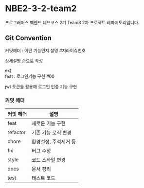 # NBE2-3-2-team2
프로그래머스 백엔드 데브코스 2기 Team3 2차 프로젝트 레파지토리입니다.

## Git Convention

커밋헤더 : 어떤 기능인지 설명 #지라이슈번호

상세설명 순으로 작성

ex) </br>
feat : 로그인기능 구현 #00

jwt 토큰을 활용해 로그인 인증 기능 구현

### 커밋 헤더

| 커밋 헤더    | 	설명                |
|----------|--------------------|
| feat     | 새로운 기능 구현          |
| refactor | 기존 기능 로직 변경        |
| chore    | 환경설정, 주석제거 등       |
| fix      | 버그 수정              |
| style    | 코드 스타일 변경          |
| docs     | 문서 정리              |
| test     | 테스트 코드             |

